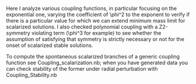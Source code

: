 Here I analyze various coupling functions, in particular focusing on the exponential one, varying the coefficient of \phi^2 to the exponent to 
verify if there is a particular value for which we can extend minimum mass limit for scalarized solutions. 
I also checked polynomial coupling with a Z2-symmetry violating term (\phi^3 for example) to see whether the assumption of satisfying that symmetry
is strictly necessary or not for the onset of scalarized stable solutions. 

To compute the spontaneous scalarized branches of a generic coupling function see Coupling_scalarization.nb; 
when you have generated data you can check stability of the former under radial perturbation with Coupling_Stability.nb
